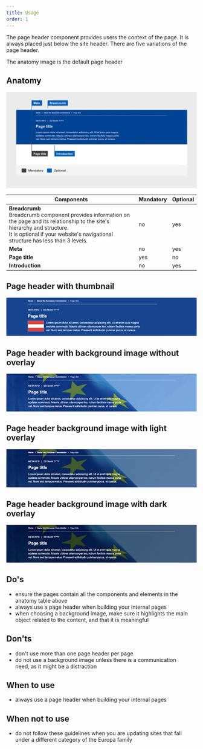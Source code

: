 ```yaml
---
title: Usage
order: 1
---
```

The page header component provides users the context of the page. It is always placed just below the site header. There are five variations of the page header.

The anatomy image is the default page header

## Anatomy

![](/cms-images/core-page-header.png)

| **Components**                                                                                                                                                                                                             | **Mandatory** | **Optional** |
| -------------------------------------------------------------------------------------------------------------------------------------------------------------------------------------------------------------------------- | ------------- | ------------ |
| **Breadcrumb**<br />Breadcrumb component provides information on the page and its relationship to the site's hierarchy and structure.<br />It is optional if your website's navigational structure has less than 3 levels. | no            | yes          |
| **Meta**                                                                                                                                                                                                                   | no            | yes          |
| **Page title**                                                                                                                                                                                                             | yes           | no           |
| **Introduction**                                                                                                                                                                                                           | no            | yes          |

## Page header with thumbnail

![](/cms-images/ec_ph_c_thumb_l_734px.png)

## Page header with background image without overlay

![](/cms-images/ec_ph_c_image_l_734px.png)

## Page header background image with light overlay

![](/cms-images/ec_ph_c_light_l_734px.png)

## Page header background image with dark overlay

![](/cms-images/ec_ph_c_dark_l_734px.png)

## Do's

- ensure the pages contain all the components and elements in the anatomy table above
- always use a page header when building your internal pages
- when choosing a background image, make sure it highlights the main object related to the content, and that it is meaningful

## Don'ts

- don't use more than one page header per page
- do not use a background image unless there is a communication need, as it might be a distraction

## When to use

- always use a page header when building your internal pages

## When not to use

- do not follow these guidelines when you are updating sites that fall under a different category of the Europa family
